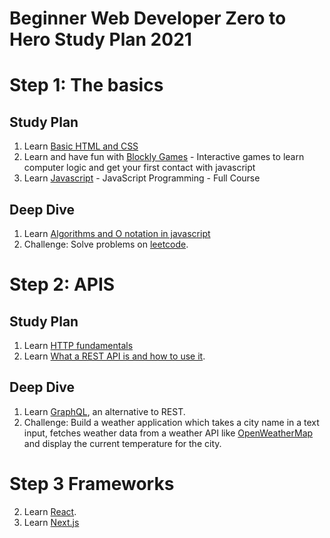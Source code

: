 # Beginner Web Developer Zero to Hero Study Plan 2021

# Step 1: The basics

## Study Plan

1. Learn [Basic HTML and CSS](https://www.youtube.com/watch?v=qz0aGYrrlhU)
1. Learn and have fun with [Blockly Games](https://blockly.games/) - Interactive games to learn computer logic and get your first contact with javascript
1. Learn [Javascript](https://www.youtube.com/watch?v=jS4aFq5-91M) - JavaScript Programming - Full Course

## Deep Dive

1. Learn [Algorithms and O notation in javascript](https://www.youtube.com/watch?v=JgWm6sQwS_I)
2. Challenge: Solve problems on [leetcode](https://leetcode.com/).

# Step 2: APIS

## Study Plan

1. Learn [HTTP fundamentals](https://www.youtube.com/watch?v=iYM2zFP3Zn0)
2. Learn [What a REST API is and how to use it](https://www.youtube.com/watch?v=GZvSYJDk-us).

## Deep Dive

1. Learn [GraphQL](https://www.youtube.com/watch?v=ed8SzALpx1Q), an alternative to REST.
2. Challenge: Build a weather application which takes a city name in a text input, fetches weather data from a weather API like [OpenWeatherMap](https://openweathermap.org/api) and display the current temperature for the city.

# Step 3 Frameworks

2. Learn [React](https://www.youtube.com/watch?v=w7ejDZ8SWv8).
4. Learn [Next.js](https://www.youtube.com/watch?v=mTz0GXj8NN0)
